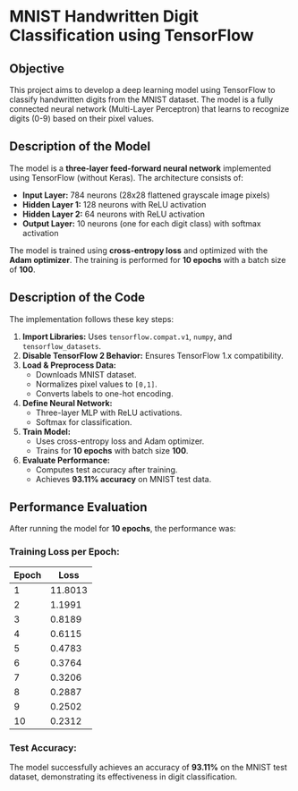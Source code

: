 # MNIST Handwritten Digit Classification using TensorFlow

## Objective
This project aims to develop a deep learning model using TensorFlow to classify handwritten digits from the MNIST dataset. The model is a fully connected neural network (Multi-Layer Perceptron) that learns to recognize digits (0-9) based on their pixel values.

## Description of the Model
The model is a **three-layer feed-forward neural network** implemented using TensorFlow (without Keras). The architecture consists of:

- **Input Layer:** 784 neurons (28x28 flattened grayscale image pixels)
- **Hidden Layer 1:** 128 neurons with ReLU activation
- **Hidden Layer 2:** 64 neurons with ReLU activation
- **Output Layer:** 10 neurons (one for each digit class) with softmax activation

The model is trained using **cross-entropy loss** and optimized with the **Adam optimizer**. The training is performed for **10 epochs** with a batch size of **100**.

## Description of the Code
The implementation follows these key steps:

1. **Import Libraries:** Uses `tensorflow.compat.v1`, `numpy`, and `tensorflow_datasets`.
2. **Disable TensorFlow 2 Behavior:** Ensures TensorFlow 1.x compatibility.
3. **Load & Preprocess Data:** 
   - Downloads MNIST dataset.  
   - Normalizes pixel values to `[0,1]`.  
   - Converts labels to one-hot encoding.  
4. **Define Neural Network:**  
   - Three-layer MLP with ReLU activations.  
   - Softmax for classification.  
5. **Train Model:**  
   - Uses cross-entropy loss and Adam optimizer.  
   - Trains for **10 epochs** with batch size **100**.  
6. **Evaluate Performance:**  
   - Computes test accuracy after training.  
   - Achieves **93.11% accuracy** on MNIST test data.  

## Performance Evaluation
After running the model for **10 epochs**, the performance was:

### **Training Loss per Epoch:**

| Epoch | Loss   |
|-------|--------|
| 1     | 11.8013 |
| 2     | 1.1991  |
| 3     | 0.8189  |
| 4     | 0.6115  |
| 5     | 0.4783  |
| 6     | 0.3764  |
| 7     | 0.3206  |
| 8     | 0.2887  |
| 9     | 0.2502  |
| 10    | 0.2312  |

### **Test Accuracy:**

The model successfully achieves an accuracy of **93.11%** on the MNIST test dataset, demonstrating its effectiveness in digit classification.


